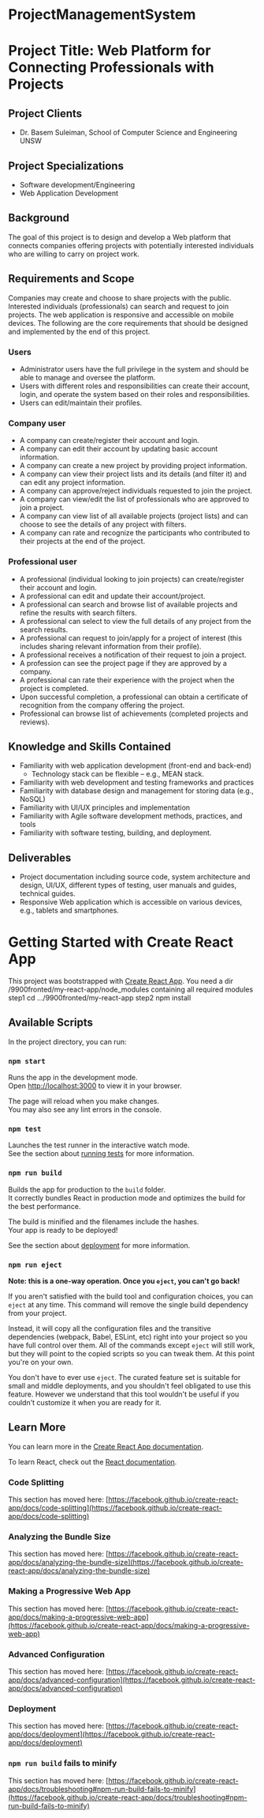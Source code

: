 # ProjectManagementSystem


# Project Title: Web Platform for Connecting Professionals with Projects

## Project Clients
- Dr. Basem Suleiman, School of Computer Science and Engineering UNSW

## Project Specializations
- Software development/Engineering
- Web Application Development

## Background
The goal of this project is to design and develop a Web platform that connects companies offering projects with potentially interested individuals who are willing to carry on project work.

## Requirements and Scope
Companies may create and choose to share projects with the public. Interested individuals (professionals) can search and request to join projects. The web application is responsive and accessible on mobile devices. The following are the core requirements that should be designed and implemented by the end of this project.

### Users
- Administrator users have the full privilege in the system and should be able to manage and oversee the platform.
- Users with different roles and responsibilities can create their account, login, and operate the system based on their roles and responsibilities.
- Users can edit/maintain their profiles.

### Company user
- A company can create/register their account and login.
- A company can edit their account by updating basic account information.
- A company can create a new project by providing project information.
- A company can view their project lists and its details (and filter it) and can edit any project information.
- A company can approve/reject individuals requested to join the project.
- A company can view/edit the list of professionals who are approved to join a project.
- A company can view list of all available projects (project lists) and can choose to see the details of any project with filters.
- A company can rate and recognize the participants who contributed to their projects at the end of the project.

### Professional user
- A professional (individual looking to join projects) can create/register their account and login.
- A professional can edit and update their account/project.
- A professional can search and browse list of available projects and refine the results with search filters.
- A professional can select to view the full details of any project from the search results.
- A professional can request to join/apply for a project of interest (this includes sharing relevant information from their profile).
- A professional receives a notification of their request to join a project.
- A profession can see the project page if they are approved by a company.
- A professional can rate their experience with the project when the project is completed.
- Upon successful completion, a professional can obtain a certificate of recognition from the company offering the project.
- Professional can browse list of achievements (completed projects and reviews).

## Knowledge and Skills Contained
- Familiarity with web application development (front-end and back-end)
  - Technology stack can be flexible – e.g., MEAN stack.
- Familiarity with web development and testing frameworks and practices
- Familiarity with database design and management for storing data (e.g., NoSQL)
- Familiarity with UI/UX principles and implementation
- Familiarity with Agile software development methods, practices, and tools
- Familiarity with software testing, building, and deployment.

## Deliverables
- Project documentation including source code, system architecture and design, UI/UX, different types of testing, user manuals and guides, technical guides.
- Responsive Web application which is accessible on various devices, e.g., tablets and smartphones.


# Getting Started with Create React App

This project was bootstrapped with [Create React App](https://github.com/facebook/create-react-app).
You need a dir /9900fronted/my-react-app/node_modules containing all required modules
step1 cd .../9900fronted/my-react-app
step2 npm install

## Available Scripts

In the project directory, you can run:

### `npm start`

Runs the app in the development mode.\
Open [http://localhost:3000](http://localhost:3000) to view it in your browser.

The page will reload when you make changes.\
You may also see any lint errors in the console.

### `npm test`

Launches the test runner in the interactive watch mode.\
See the section about [running tests](https://facebook.github.io/create-react-app/docs/running-tests) for more information.

### `npm run build`

Builds the app for production to the `build` folder.\
It correctly bundles React in production mode and optimizes the build for the best performance.

The build is minified and the filenames include the hashes.\
Your app is ready to be deployed!

See the section about [deployment](https://facebook.github.io/create-react-app/docs/deployment) for more information.

### `npm run eject`

**Note: this is a one-way operation. Once you `eject`, you can't go back!**

If you aren't satisfied with the build tool and configuration choices, you can `eject` at any time. This command will remove the single build dependency from your project.

Instead, it will copy all the configuration files and the transitive dependencies (webpack, Babel, ESLint, etc) right into your project so you have full control over them. All of the commands except `eject` will still work, but they will point to the copied scripts so you can tweak them. At this point you're on your own.

You don't have to ever use `eject`. The curated feature set is suitable for small and middle deployments, and you shouldn't feel obligated to use this feature. However we understand that this tool wouldn't be useful if you couldn't customize it when you are ready for it.

## Learn More

You can learn more in the [Create React App documentation](https://facebook.github.io/create-react-app/docs/getting-started).

To learn React, check out the [React documentation](https://reactjs.org/).

### Code Splitting

This section has moved here: [https://facebook.github.io/create-react-app/docs/code-splitting](https://facebook.github.io/create-react-app/docs/code-splitting)

### Analyzing the Bundle Size

This section has moved here: [https://facebook.github.io/create-react-app/docs/analyzing-the-bundle-size](https://facebook.github.io/create-react-app/docs/analyzing-the-bundle-size)

### Making a Progressive Web App

This section has moved here: [https://facebook.github.io/create-react-app/docs/making-a-progressive-web-app](https://facebook.github.io/create-react-app/docs/making-a-progressive-web-app)

### Advanced Configuration

This section has moved here: [https://facebook.github.io/create-react-app/docs/advanced-configuration](https://facebook.github.io/create-react-app/docs/advanced-configuration)

### Deployment

This section has moved here: [https://facebook.github.io/create-react-app/docs/deployment](https://facebook.github.io/create-react-app/docs/deployment)

### `npm run build` fails to minify

This section has moved here: [https://facebook.github.io/create-react-app/docs/troubleshooting#npm-run-build-fails-to-minify](https://facebook.github.io/create-react-app/docs/troubleshooting#npm-run-build-fails-to-minify)


